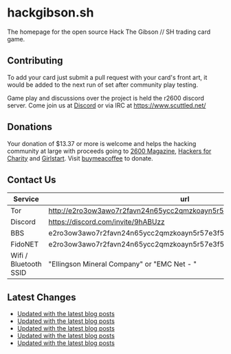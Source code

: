 # hackgibson.sh
The homepage for the open source Hack The Gibson // SH trading card game.


## Contributing

To add your card just submit a pull request with your card's front art, it would be added to the next run of set after community play testing.

Game play and discussions over the project is held the r2600 discord server. Come join us at [Discord](https://discord.com/invite/9hABUzz) or via IRC at https://www.scuttled.net/


## Donations

Your donation of $13.37 or more is welcome and helps the hacking community at large with proceeds going to [2600 Magazine](https://2600.com/), [Hackers for Charity](https://hackersforcharity.org) and [Girlstart](https://girlstart.org).  Visit [buymeacoffee](https://www.buymeacoffee.com/hackgibson.sh) to donate.


## Contact Us

Service | url
-|-
Tor | http://e2ro3ow3awo7r2favn24n65ycc2qmzkoayn5r57e3f56nvjwdcgg32ad.onion
Discord | https://discord.com/invite/9hABUzz
BBS | e2ro3ow3awo7r2favn24n65ycc2qmzkoayn5r57e3f56nvjwdcgg32ad.onion:23
FidoNET | e2ro3ow3awo7r2favn24n65ycc2qmzkoayn5r57e3f56nvjwdcgg32ad.onion:24554
Wifi / Bluetooth SSID | "Ellingson Mineral Company" or "EMC Net - <fidonet address>"

## Latest Changes
<!-- BLOG-POST-LIST:START -->
- [Updated with the latest blog posts](https://github.com/DFW2600/hackgibson.sh/commit/2877438fcfb6c7df8132344fb25cd6ef79cb8ff0)
- [Updated with the latest blog posts](https://github.com/DFW2600/hackgibson.sh/commit/6335ef6e01cd5bfd0ce1195e394f28608a8fc3c5)
- [Updated with the latest blog posts](https://github.com/DFW2600/hackgibson.sh/commit/62459e21feeab4f903da2b2acacd6911f43e5430)
- [Updated with the latest blog posts](https://github.com/DFW2600/hackgibson.sh/commit/8caa589d4d815b736f5eb768bb0d05742dfed8f7)
- [Updated with the latest blog posts](https://github.com/DFW2600/hackgibson.sh/commit/b3698ee7f1838c48563143a02f21f66c3f3338f4)
<!-- BLOG-POST-LIST:END -->
